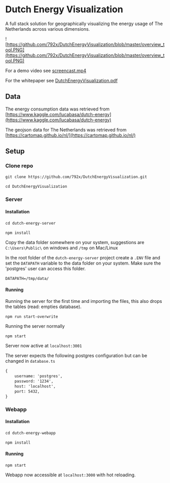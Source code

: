 # Dutch Energy Visualization
A full stack solution for geographically visualizing the energy usage of The Netherlands across various dimensions.

![https://github.com/792x/DutchEnergyVisualization/blob/master/overview_tool.PNG](https://github.com/792x/DutchEnergyVisualization/blob/master/overview_tool.PNG)

For a demo video see [screencast.mp4](https://github.com/792x/DutchEnergyVisualization/blob/master/screencast.mp4)


For the whitepaper see [DutchEnergyVisualization.pdf](https://github.com/792x/DutchEnergyVisualization/blob/master/DutchEnergyVisualization.pdf)

## Data
The energy consumption data was retrieved from [https://www.kaggle.com/lucabasa/dutch-energy](https://www.kaggle.com/lucabasa/dutch-energy)

The geojson data for The Netherlands was retrieved from [https://cartomap.github.io/nl/](https://cartomap.github.io/nl/)

## Setup

### Clone repo

```
git clone https://github.com/792x/DutchEnergyVisualization.git
```

```
cd DutchEnergyVisualization
```

### Server

#### Installation
```
cd dutch-energy-server
```

```
npm install
```

Copy the data folder somewhere on your system, suggestions are ```C:\Users\Public\``` on windows and ```/tmp``` on Mac/Linux

In the root folder of the ```dutch-energy-server``` project create a ```.ENV``` file and set the ```DATAPATH``` variable to the data folder on your system. 
Make sure the 'postgres' user can access this folder.
```
DATAPATH=/tmp/data/
```

#### Running
Running the server for the first time and importing the files, this also drops the tables (read: empties database).
```
npm run start-overwrite
```


Running the server normally
```
npm start
```

Server now active at ```localhost:3001```

The server expects the following postgres configuration but can be changed in ```database.ts```
```
{
    username: 'postgres',
    password: '1234',
    host: 'localhost',
    port: 5432,
}
```


### Webapp

#### Installation
```
cd dutch-energy-webapp
```

```
npm install
```

#### Running
```
npm start
```

Webapp now accessible at ```localhost:3000``` with hot reloading.

